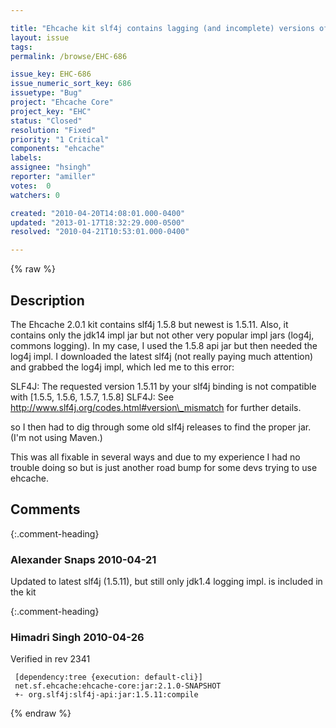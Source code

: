 ```yaml
---

title: "Ehcache kit slf4j contains lagging (and incomplete) versions of slf4j"
layout: issue
tags: 
permalink: /browse/EHC-686

issue_key: EHC-686
issue_numeric_sort_key: 686
issuetype: "Bug"
project: "Ehcache Core"
project_key: "EHC"
status: "Closed"
resolution: "Fixed"
priority: "1 Critical"
components: "ehcache"
labels: 
assignee: "hsingh"
reporter: "amiller"
votes:  0
watchers: 0

created: "2010-04-20T14:08:01.000-0400"
updated: "2013-01-17T18:32:29.000-0500"
resolved: "2010-04-21T10:53:01.000-0400"

---
```




{% raw %}



## Description

<div markdown="1" class="description">

The Ehcache 2.0.1 kit contains slf4j 1.5.8 but newest is 1.5.11.  Also, it contains only the jdk14 impl jar but not other very popular impl jars (log4j, commons logging).  In my case, I used the 1.5.8 api jar but then needed the log4j impl.  I downloaded the latest slf4j (not really paying much attention) and grabbed the log4j impl, which led me to this error:

SLF4J: The requested version 1.5.11 by your slf4j binding is not compatible with [1.5.5, 1.5.6, 1.5.7, 1.5.8]
SLF4J: See http://www.slf4j.org/codes.html#version\_mismatch for further details.

so I then had to dig through some old slf4j releases to find the proper jar.  (I'm not using Maven.)

This was all fixable in several ways and due to my experience I had no trouble doing so but is just another road bump for some devs trying to use ehcache.


</div>

## Comments


{:.comment-heading}
### **Alexander Snaps** <span class="date">2010-04-21</span>

<div markdown="1" class="comment">

Updated to latest slf4j (1.5.11), but still only jdk1.4 logging impl. is included in the kit

</div>


{:.comment-heading}
### **Himadri Singh** <span class="date">2010-04-26</span>

<div markdown="1" class="comment">

Verified in rev  2341


```
 [dependency:tree {execution: default-cli}]
 net.sf.ehcache:ehcache-core:jar:2.1.0-SNAPSHOT
 +- org.slf4j:slf4j-api:jar:1.5.11:compile
```


</div>



{% endraw %}
